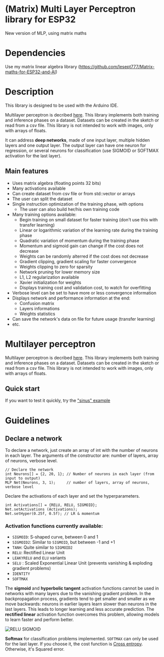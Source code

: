 # (Matrix) Multi Layer Perceptron library for ESP32
New version of MLP, using matrix maths

# Dependencies
Use my matrix linear algebra library (https://github.com/lesept777/Matrix-maths-for-ESP32-and-AI)

# Description
This library is designed to be used with the Arduino IDE.

Multilayer perceptron is decribed [here](https://en.wikipedia.org/wiki/Multilayer_perceptron). This library implements both training and inference phases on a dataset. Datasets can be created in the sketch or read from a csv file. This library is not intended to work with images, only with arrays of floats.

It can address **deep networks**, made of one input layer, multiple hidden layers and one output layer. The output layer can have one neuron for regression, or several neurons for classification (use SIGMOID or SOFTMAX activation for the last layer).

## Main features
* Uses matrix algebra (floating points 32 bits)
* Many activations available
* Can create dataset from csv file or from std::vector or arrays
* The user can split the dataset
* Single instruction optimization of the training phase, with options
  * The user can also build her/his own training code
* Many training options available:
  * Begin training on small dataset for faster training (don't use this with transfer learning)
  * Linear or logarithmic variation of the learning rate during the training phase
  * Quadratic variation of momentum during the training phase
  * Momentum and sigmoid gain can change if the cost does not decrease
  * Weights can be randomly alterred if the cost does not decrease
  * Gradient clipping, gradient scaling for faster convergence
  * Weights clipping to zero for sparsity
  * Network pruning for lower memory size
  * L1, L2 regularization available
  * Xavier initialization for weights
  * Displays training cost and validation cost, to watch for overfitting
* Verbose level can be set to have more or less convergence information
* Displays network and performance information at the end:
  * Confusion matrix
  * Layers informations
  * Weights statistics
* Can save the network's data on file for future usage (transfer learning)
* etc.

# Multilayer perceptron
Multilayer perceptron is decribed [here](https://en.wikipedia.org/wiki/Multilayer_perceptron). This library implements both training and inference phases on a dataset. Datasets can be created in the sketch or read from a csv file. This library is not intended to work with images, only with arrays of floats.

## Quick start
If you want to test it quickly, try the ["sinus" example](./examples/MMLP_Sinus)

# Guidelines
## Declare a network
To declare a network, just create an array of int with the number of neurons in each layer. The arguments of the constructor are: number of layers, array of neurons, verbose level.
```
// Declare the network
int Neurons[] = {2, 20, 1}; // Number of neurons in each layer (from input to output)
MLP Net(Neurons, 3, 1);     // number of layers, array of neurons, verbose level
```
Declare the activations of each layer and set the hyperparameters.
```
int Activations[] = {RELU, RELU, SIGMOID};
Net.setActivations (Activations);
Net.setHyper(0.25f, 0.5f); // LR & momentum
```
### **Activation functions** currently available: 
* `SIGMOID`: S-shaped curve, between 0 and 1
* `SIGMOID2`: Similar to `SIGMOID`, but between -1 and +1
* `TANH`: Quite similar to `SIGMOID2`
* `RELU`: Rectified Linear Unit
* `LEAKYRELU` and `ELU` variants
* `SELU` : Scaled Exponential Linear Unit (prevents vanishing & exploding gradient problems)
* `IDENTITY`
* `SOFTMAX`

The **sigmoid** and **hyperbolic tangent** activation functions cannot be used in networks with many layers due to the vanishing gradient problem. In the backpropagation process, gradients tend to get smaller and smaller as we move backwards:  neurons in earlier layers learn slower than neurons in the last layers. This leads to longer learning and less accurate prediction. The **rectified linear** activation function overcomes this problem, allowing models to learn faster and perform better.

![RELU SIGMOID](https://miro.medium.com/max/1452/1*29VH_NiSdoLJ1jUMLrURCA.png "Sigmoid and RELU functions")

**Softmax** for classification problems implemented. `SOFTMAX` can only be used for the last layer. If you choose it, the cost function is [Cross entropy](https://en.wikipedia.org/wiki/Cross_entropy). Otherwise, it's Squared error.
